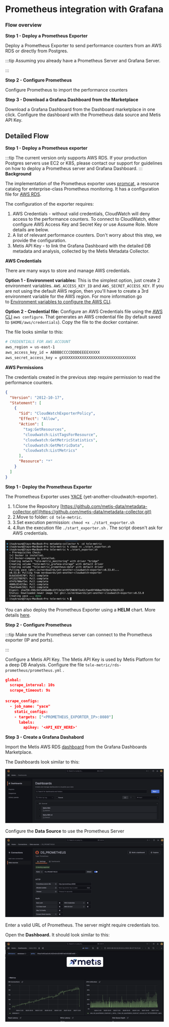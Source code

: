 # Prometheus integration with Grafana

### Flow overview

**Step 1 - Deploy a Prometheus Exporter**

Deploy a Prometheus Exporter to send performance counters from an AWS RDS or directly from Postgres.

:::tip
Assuming you already have a Prometheus Server and Grafana Server.

:::

**Step 2 - Configure Prometheus**

Configure Prometheus to import the performance counters

**Step 3 - Download a Grafana Dashboard from the Marketplace**

Download a Grafana Dashboard from the Dashboard marketplace in one click. Configure the dashboard with the Prometheus data source and Metis API Key.

## Detailed Flow

**Step 1 - Deploy a Prometheus exporter**

:::tip
The current version only supports AWS RDS. If your production Postgres servers use EC2 or K8S, please contact our support for guidelines on how to deploy a Prometheus server and Grafana Dashboard.
:::
**Background**

The implementation of the Prometheus exporter uses [promcat](https://promcat.io/), a resource catalog for enterprise-class Prometheus monitoring. It has a configuration file for [AWS RDS](https://promcat.io/apps/aws-rds).

The configuration of the exporter requires:

1. AWS Credentials - without valid credentials, CloudWatch will deny access to the performance counters. To connect to CloudWatch, either configure AWS Access Key and Secret Key or use Assume Role. More details are below.
2. A list of relevant performance counters. Don't worry about this step, we provide the configuration.
3. Metis API Key - to link the Grafana Dashboard with the detailed DB metadata and analysis, collected by the Metis Metadata Collector.

**AWS Credentials**

There are many ways to store and manage AWS credentials.

**Option 1 - Environment variables:** This is the simplest option, just create 2 environment variables. `AWS_ACCESS_KEY_ID` and `AWS_SECRET_ACCESS_KEY`. If you are not using the default AWS region, then you'll have to create a 3rd environment variable for the AWS region.
For more information go to [Environment variables to configure the AWS CLI](https://docs.aws.amazon.com/cli/latest/userguide/cli-configure-envvars.html).

**Option 2 - Credential file:** Configure an AWS Credentials file using the [AWS CLI](https://docs.aws.amazon.com/cli/latest/userguide/cli-configure-files.html) `aws configure`. That generates an AWS credential file (by default saved to `$HOME/aws/credentials`). Copy the file to the docker container.

The file looks similar to this:

```bash
# CREDENTIALS FOR AWS ACCOUNT
aws_region = us-east-1
aws_access_key_id = ABBBBCCCCDDDDEEEEXXXXX
aws_secret_access_key = gXXXXXXXXXXXXXXXXXXXXXXXXXXXXXXXXX
```

**AWS Permissions**

The credentials created in the previous step require permission to read the performance counters.

```json
{
  "Version": "2012-10-17",
  "Statement": [
    {
      "Sid": "CloudWatchExporterPolicy",
      "Effect": "Allow",
      "Action": [
        "tag:GetResources",
        "cloudwatch:ListTagsForResource",
        "cloudwatch:GetMetricStatistics",
        "cloudwatch:GetMetricData",
        "cloudwatch:ListMetrics"
      ],
      "Resource": "*"
    }
  ]
}
```

**Step 1 - Deploy the Prometheus Exporter**

The Prometheus Exporter uses [YACE](https://github.com/nerdswords/yet-another-cloudwatch-exporter/tree/master) (yet-another-cloudwatch-exporter).

1. 1.Clone the Repository [https://github.com/metis-data/metadata-collector.git](https://github.com/metis-data/metadata-collector.git)
2. 2.Move to folder: `cd tele-metric`.
3. 3.Set execution permission: `chmod +x ./start_exporter.sh`
4. 4.Run the execution file `./start_exporter.sh` . The script doesn't ask for AWS credentials.

![image-4.png](Prometheus%20integration%20with%20Grafana/image-4.png)

You can also deploy the Prometheus Exporter using a **HELM** chart. More details [here](https://artifacthub.io/packages/helm/mogaal/prometheus-yace-exporter).

**Step 2 - Configure Prometheus**

:::tip
Make sure the Prometheus server can connect to the Prometheus exporter (IP and ports).

:::

Configure a Metis API Key. The Metis API Key is used by Metis Platform for a deep DB Analysis. Configure the file `tele-metric/rds-prometheus/prometheus.yml` .

```json
global:
  scrape_interval: 10s
  scrape_timeout: 9s

scrape_configs:
  - job_name: "yace"
    static_configs:
    - targets: ["<PROMETHEUS_EXPORTER_IP>:8080"]
      labels:
        apikey: '<API_KEY_HERE>'
```

**Step 3 - Create a Grafana Dashabord**

Import the Metis AWS RDS [dashboard](https://grafana.com/grafana/dashboards/19252) from the Grafana Dashboards Marketplace.

The Dashboards look similar to this:

![image-5.png](Prometheus%20integration%20with%20Grafana/image-5.png)

Configure the **Data Source** to use the Prometheus Server

![Enter a valid URL of Prometheus. The server might require credentials too.](Prometheus%20integration%20with%20Grafana/image-6.png)

Enter a valid URL of Prometheus. The server might require credentials too.

Open the **Dashboard.** It should look similar to this:

![image-7.png](Prometheus%20integration%20with%20Grafana/image-7.png)
